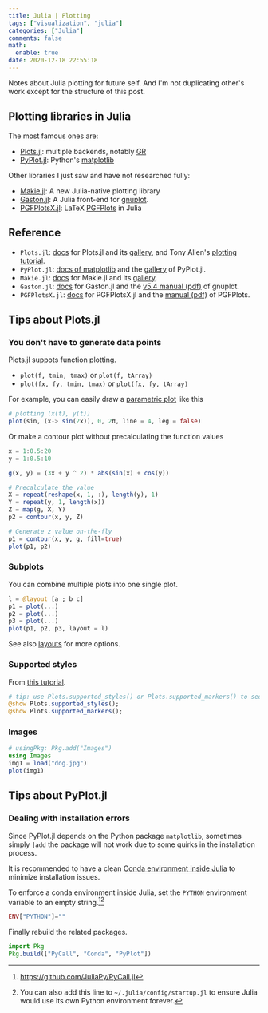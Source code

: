 ```yaml
---
title: Julia | Plotting
tags: ["visualization", "julia"]
categories: ["Julia"]
comments: false
math:
  enable: true
date: 2020-12-18 22:55:18
---
```


Notes about Julia plotting for future self. And I'm not duplicating other's work except for the structure of this post.

<!-- more -->

## Plotting libraries in Julia

The most famous ones are:
- [Plots.jl](https://github.com/JuliaPlots/Plots.jl): multiple backends, notably [GR](https://github.com/jheinen/GR.jl)
- [PyPlot.jl](https://github.com/JuliaPy/PyPlot.jl): Python's [matplotlib](https://matplotlib.org/)

Other libraries I just saw and have not researched fully:
- [Makie.jl](https://github.com/JuliaPlots/Makie.jl): A new Julia-native plotting library
- [Gaston.jl](https://github.com/mbaz/Gaston.jl): A Julia front-end for [gnuplot](http://www.gnuplot.info/).
- [PGFPlotsX.jl](https://github.com/KristofferC/PGFPlotsX.jl): LaTeX [PGFPlots](https://www.overleaf.com/learn/latex/pgfplots_package) in Julia

## Reference

- `Plots.jl`: [docs](http://docs.juliaplots.org/latest/) for Plots.jl and its [gallery](https://goropikari.github.io/PlotsGallery.jl/), and Tony Allen's [plotting tutorial](https://www.math.purdue.edu/~allen450/Plotting-Tutorial.html).
- `PyPlot.jl`: [docs of matplotlib](https://matplotlib.org/) and the [gallery](https://gist.github.com/gizmaa/7214002) of PyPlot.jl.
- `Makie.jl`: [docs](http://makie.juliaplots.org/stable/) for Makie.jl and its [gallery](http://juliaplots.org/MakieReferenceImages/gallery/index.html).
- `Gaston.jl`: [docs](https://mbaz.github.io/Gaston.jl/stable/) for Gaston.jl and the [v5.4 manual (pdf)](http://www.gnuplot.info/docs_5.4/Gnuplot_5_4.pdf) of gnuplot.
- `PGFPlotsX.jl`: [docs](https://kristofferc.github.io/PGFPlotsX.jl/stable/) for PGFPlotsX.jl and the [manual (pdf)](http://pgfplots.sourceforge.net/pgfplots.pdf) of PGFPlots.

## Tips about Plots.jl

### You don't have to generate data points

Plots.jl suppots function plotting.

- `plot(f, tmin, tmax)` or `plot(f, tArray)`
- `plot(fx, fy, tmin, tmax)` or `plot(fx, fy, tArray)`

For example, you can easily draw a [parametric plot](http://docs.juliaplots.org/latest/generated/gr/#gr-ref3) like this

```julia
# plotting (x(t), y(t))
plot(sin, (x-> sin(2x)), 0, 2π, line = 4, leg = false)
```

Or make a contour plot without precalculating the function values

```julia
x = 1:0.5:20
y = 1:0.5:10

g(x, y) = (3x + y ^ 2) * abs(sin(x) + cos(y))

# Precalculate the value
X = repeat(reshape(x, 1, :), length(y), 1)
Y = repeat(y, 1, length(x))
Z = map(g, X, Y)
p2 = contour(x, y, Z)

# Generate z value on-the-fly
p1 = contour(x, y, g, fill=true)
plot(p1, p2)
```

### Subplots

You can combine multiple plots into one single plot.

```julia
l = @layout [a ; b c]
p1 = plot(...)
p2 = plot(...)
p3 = plot(...)
plot(p1, p2, p3, layout = l)
```

See also [layouts](http://docs.juliaplots.org/latest/layouts/#layouts) for more options.

### Supported styles

From [this tutorial](https://www.math.purdue.edu/~allen450/Plotting-Tutorial.html).

```julia
# tip: use Plots.supported_styles() or Plots.supported_markers() to see which linestyles or markershapes you can use
@show Plots.supported_styles();
@show Plots.supported_markers();
```

### Images

```julia
# usingPkg; Pkg.add("Images")
using Images
img1 = load("dog.jpg")
plot(img1)
```

## Tips about PyPlot.jl

### Dealing with installation errors

Since PyPlot.jl depends on the Python package `matplotlib`, sometimes simply `]add` the package will not work due to some quirks in the installation process.

It is recommended to have a clean [Conda environment inside Julia](https://github.com/JuliaPy/Conda.jl) to minimize installation issues.

To enforce a conda environment inside Julia, set the `PYTHON` environment variable to an empty string.[^1][^2]

```julia
ENV["PYTHON"]=""
```

Finally rebuild the related packages.

```julia
import Pkg
Pkg.build(["PyCall", "Conda", "PyPlot"])
```

[^1]: <https://github.com/JuliaPy/PyCall.jl>
[^2]: You can also add this line to `~/.julia/config/startup.jl` to ensure Julia would use its own Python environment forever.
